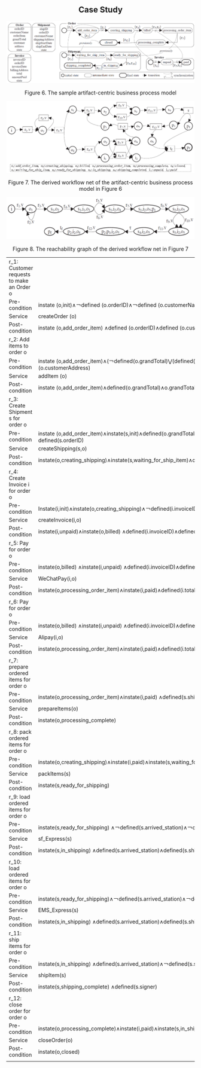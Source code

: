 ## <center>**Case Study**</center>
![figure6](https://github.com/GuoshengKang/BS-APM/blob/master/images/figure6.png)
<center>Figure 6. The sample artifact-centric business process model</center>

![figure7](https://github.com/GuoshengKang/BS-APM/blob/master/images/figure7.png)
<center>Figure 7. The derived workflow net of the artifact-centric business process model in Figure 6</center>

![figure8](https://github.com/GuoshengKang/BS-APM/blob/master/images/figure8.png)
<center>Figure 8. The reachability graph of the derived workflow net in Figure 7</center>

<table>
   <tr>
      <td>r_1: Customer requests to make an Order o</td>
   </tr>
   <tr>
      <td>Pre-condition</td>
      <td>instate (o,init)∧￢defined (o.orderID)∧￢defined (o.customerName)∧￢defined (o.customerAddress)</td>
   </tr>
   <tr>
      <td>Service</td>
      <td>createOrder (o)</td>
   </tr>
   <tr>
      <td>Post-condition</td>
      <td>instate (o,add_order_item)  ∧defined (o.orderID)∧defined (o.customerName) ∧defined (o.customerAddress)</td>
   </tr>
   <tr>
      <td>r_2: Add items to order o</td>
   </tr>
   <tr>
      <td>Pre-condition</td>
      <td>instate (o,add_order_item)∧(￢defined(o.grandTotal)⋁(defined(o.grandTotal)∧o.grandTotal>0))∧defined (o.orderID)∧defined (o.customerName) ∧defined (o.customerAddress)</td>
   </tr>
   <tr>
      <td>Service</td>
      <td>addItem (o)</td>
   </tr>
   <tr>
      <td>Post-condition</td>
      <td>instate (o,add_order_item)∧defined(o.grandTotal)∧o.grandTotal>0</td>
   </tr>
   <tr>
      <td>r_3: Create Shipment s for order o</td>
   </tr>
   <tr>
      <td>Pre-condition</td>
      <td>instate (o,add_order_item)∧instate(s,init)∧defined(o.grandTotal)∧o.grandTotal>0∧￢defined(s.customerName)∧￢defined(s.shippingAddress)∧￢defined(s.shipID)∧￢defined(s.orderID)</td>
   </tr>
   <tr>
      <td>Service</td>
      <td>createShipping(s,o)</td>
   </tr>
   <tr>
      <td>Post-condition</td>
      <td>instate(o,creating_shipping)∧instate(s,waiting_for_ship_item)∧defined(s.customerName)∧defined(s.shippingAddress)∧defined(s.shipID)∧defined(s.orderID)</td>
   </tr>
   <tr>
      <td>r_4: Create Invoice i for order o</td>
   </tr>
   <tr>
      <td>Pre-condition</td>
      <td>Instate(i,init)∧instate(o,creating_shipping)∧￢defined(i.invoiceID)∧￢defined(i.orderID)∧￢defined(i.billingAddress)∧￢defined(i.invoiceDate)∧￢defined(i.total)</td>
   </tr>
   <tr>
      <td>Service</td>
      <td>createInvoice(i,o)</td>
   </tr>
   <tr>
      <td>Post-condition</td>
      <td>instate(i,unpaid)∧instate(o,billed) ∧defined(i.invoiceID)∧defined(i.orderID)∧defined(i.billingAddress)∧defined(i.invoiceDate)∧defined(i.total)∧i.total=o.grandTotal</td>
   </tr>
   <tr>
      <td>r_5: Pay for order o</td>
   </tr>
   <tr>
      <td>Pre-condition</td>
      <td>instate(o,billed) ∧instate(i,unpaid) ∧defined(i.invoiceID)∧defined(i.orderID)∧defined(i.billingAddress)∧defined(i.invoiceDate)∧defined(i.total)∧i.total=o.grandTotal</td>
   </tr>
   <tr>
      <td>Service</td>
      <td>WeChatPay(i,o)</td>
   </tr>
   <tr>
      <td>Post-condition</td>
      <td>instate(o,processing_order_item)∧instate(i,paid)∧defined(i.total)∧i.total=o.grandTotal</td>
   </tr>
   <tr>
      <td>r_6: Pay for order o</td>
   </tr>
   <tr>
      <td>Pre-condition</td>
      <td>instate(o,billed) ∧instate(i,unpaid) ∧defined(i.invoiceID)∧defined(i.orderID)∧defined(i.billingAddress)∧defined(i.invoiceDate)∧defined(i.total)∧i.total=o.grandTotal</td>
   </tr>
   <tr>
      <td>Service</td>
      <td>Alipay(i,o)</td>
   </tr>
   <tr>
      <td>Post-condition</td>
      <td>instate(o,processing_order_item)∧instate(i,paid)∧defined(i.total)∧i.total=o.grandTotal</td>
   </tr>
   <tr>
      <td>r_7: prepare ordered items for order o</td>
   </tr>
   <tr>
      <td>Pre-condition</td>
      <td>instate(o,processing_order_item)∧instate(i,paid) ∧defined(s.shipping_cost)</td>
   </tr>
   <tr>
      <td>Service</td>
      <td>prepareItems(o)</td>
   </tr>
   <tr>
      <td>Post-condition</td>
      <td>instate(o,processing_complete)</td>
   </tr>
   <tr>
      <td>r_8: pack ordered items for order o</td>
   </tr>
   <tr>
      <td>Pre-condition</td>
      <td>instate(o,creating_shipping)∧instate(i,paid)∧instate(s,waiting_for_ship_item)∧defined(s.customerName)∧defined(s.shippingAddress)∧defined(s.shipID)∧defined(s.orderID)</td>
   </tr>
   <tr>
      <td>Service</td>
      <td>packItems(s)</td>
   </tr>
   <tr>
      <td>Post-condition</td>
      <td>instate(s,ready_for_shipping)</td>
   </tr>
   <tr>
      <td>r_9: load ordered items for order o</td>
   </tr>
   <tr>
      <td>Pre-condition</td>
      <td>instate(s,ready_for_shipping) ∧￢defined(s.arrived_station)∧￢defined(s.shipping_cost)</td>
   </tr>
   <tr>
      <td>Service</td>
      <td>sf_Express(s)</td>
   </tr>
   <tr>
      <td>Post-condition</td>
      <td>instate(s,in_shipping) ∧defined(s.arrived_station)∧defined(s.shipping_cost)</td>
   </tr>
   <tr>
      <td>r_10: load ordered items for order o</td>
   </tr>
   <tr>
      <td>Pre-condition</td>
      <td>instate(s,ready_for_shipping)∧￢defined(s.arrived_station)∧￢defined(s.shipping_cost)</td>
   </tr>
   <tr>
      <td>Service</td>
      <td>EMS_Express(s)</td>
   </tr>
   <tr>
      <td>Post-condition</td>
      <td>instate(s,in_shipping) ∧defined(s.arrived_station)∧defined(s.shipping_cost)</td>
   </tr>
   <tr>
      <td>r_11: ship items for order o</td>
   </tr>
   <tr>
      <td>Pre-condition</td>
      <td>instate(s,in_shipping) ∧defined(s.arrived_station)∧￢defined(s.signer)</td>
   </tr>
   <tr>
      <td>Service</td>
      <td>shipItem(s)</td>
   </tr>
   <tr>
      <td>Post-condition</td>
      <td>instate(s,shipping_complete) ∧defined(s.signer)</td>
   </tr>
   <tr>
      <td>r_12: close order for order o</td>
   </tr>
   <tr>
      <td>Pre-condition</td>
      <td>instate(o,processing_complete)∧instate(i,paid)∧instate(s,in_shipping) ∧defined(s.signer)  </td>
   </tr>
   <tr>
      <td>Service</td>
      <td>closeOrder(o)</td>
   </tr>
   <tr>
      <td>Post-condition</td>
      <td>instate(o,closed)</td>
   </tr>
   <tr>
      <td></td>
   </tr>
</table>
